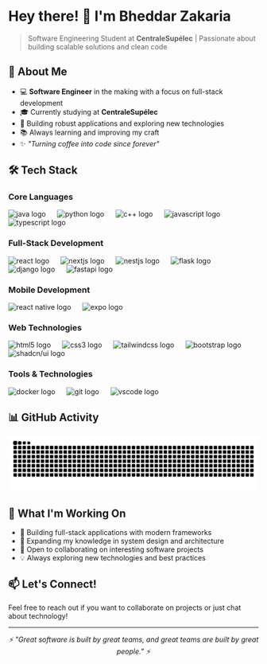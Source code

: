 # Hey there! 👋 I'm Bheddar Zakaria

> Software Engineering Student at **CentraleSupélec** | Passionate about building scalable solutions and clean code

## 🚀 About Me

- 💻 **Software Engineer** in the making with a focus on full-stack development
- 🎓 Currently studying at **CentraleSupélec**
- 🔧 Building robust applications and exploring new technologies
- 📚 Always learning and improving my craft
- ✨ *"Turning coffee into code since forever"*

## 🛠️ Tech Stack

### Core Languages
<div align="left">
  <img src="https://cdn.jsdelivr.net/gh/devicons/devicon/icons/java/java-original.svg" height="50" alt="java logo" />
  <img width="15" />
  <img src="https://cdn.jsdelivr.net/gh/devicons/devicon/icons/python/python-original.svg" height="50" alt="python logo" />
  <img width="15" />
  <img src="https://cdn.jsdelivr.net/gh/devicons/devicon/icons/cplusplus/cplusplus-original.svg" height="50" alt="c++ logo" />
  <img width="15" />
  <img src="https://cdn.jsdelivr.net/gh/devicons/devicon/icons/javascript/javascript-original.svg" height="50" alt="javascript logo" />
  <img width="15" />
  <img src="https://cdn.jsdelivr.net/gh/devicons/devicon/icons/typescript/typescript-original.svg" height="50" alt="typescript logo" />
</div>

### Full-Stack Development
<div align="left">
  <img src="https://cdn.jsdelivr.net/gh/devicons/devicon/icons/react/react-original.svg" height="50" alt="react logo" />
  <img width="15" />
  <img src="https://cdn.jsdelivr.net/gh/devicons/devicon/icons/nextjs/nextjs-original.svg" height="50" alt="nextjs logo" />
  <img width="15" />
  <img src="https://cdn.jsdelivr.net/gh/devicons/devicon/icons/nestjs/nestjs-original.svg" height="50" alt="nestjs logo" />
  <img width="15" />
  <img src="https://cdn.jsdelivr.net/gh/devicons/devicon/icons/flask/flask-original.svg" height="50" alt="flask logo" />
  <img width="15" />
  <img src="https://cdn.jsdelivr.net/gh/devicons/devicon/icons/django/django-plain.svg" height="50" alt="django logo" />
  <img width="15" />
  <img src="https://cdn.jsdelivr.net/gh/devicons/devicon/icons/fastapi/fastapi-original.svg" height="50" alt="fastapi logo" />
</div>

### Mobile Development
<div align="left">
  <img src="https://cdn.jsdelivr.net/gh/devicons/devicon/icons/react/react-original.svg" height="50" alt="react native logo" />
  <img width="15" />
  <img src="https://img.shields.io/badge/Expo-000020?style=for-the-badge&logo=expo&logoColor=white" height="50" alt="expo logo" />
</div>

### Web Technologies
<div align="left">
  <img src="https://cdn.jsdelivr.net/gh/devicons/devicon/icons/html5/html5-original.svg" height="50" alt="html5 logo" />
  <img width="15" />
  <img src="https://cdn.jsdelivr.net/gh/devicons/devicon/icons/css3/css3-original.svg" height="50" alt="css3 logo" />
  <img width="15" />
  <img src="https://cdn.jsdelivr.net/gh/devicons/devicon/icons/tailwindcss/tailwindcss-original.svg" height="50" alt="tailwindcss logo" />
  <img width="15" />
  <img src="https://cdn.jsdelivr.net/gh/devicons/devicon/icons/bootstrap/bootstrap-original.svg" height="50" alt="bootstrap logo" />
  <img width="15" />
  <img src="https://img.shields.io/badge/shadcn/ui-000000?style=for-the-badge&logo=shadcnui&logoColor=white" height="50" alt="shadcn/ui logo" />
</div>

### Tools & Technologies
<div align="left">
  <img src="https://cdn.jsdelivr.net/gh/devicons/devicon/icons/docker/docker-original-wordmark.svg" height="50" alt="docker logo" />
  <img width="15" />
  <img src="https://cdn.jsdelivr.net/gh/devicons/devicon/icons/git/git-original.svg" height="50" alt="git logo" />
  <img width="15" />
  <img src="https://cdn.jsdelivr.net/gh/devicons/devicon/icons/vscode/vscode-original.svg" height="50" alt="vscode logo" />
</div>

## 📊 GitHub Activity

<div align="center">
  <picture>
    <source media="(prefers-color-scheme: dark)" srcset="dist/github-snake-dark.svg" />
    <source media="(prefers-color-scheme: light)" srcset="dist/github-snake.svg" />
    <img alt="github contribution snake animation" src="dist/github-snake.svg" />
  </picture>
</div>

## 🌟 What I'm Working On

- 🔭 Building full-stack applications with modern frameworks
- 🌱 Expanding my knowledge in system design and architecture
- 👯 Open to collaborating on interesting software projects
- 💡 Always exploring new technologies and best practices

## 📫 Let's Connect!

Feel free to reach out if you want to collaborate on projects or just chat about technology!

---

<div align="center">
  <i>⚡ "Great software is built by great teams, and great teams are built by great people." ⚡</i>
</div>
